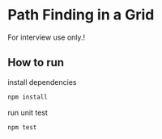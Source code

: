 # Path Finding in a Grid

For interview use only.!

## How to run

  install dependencies
  ```sh
  npm install
  ```
  run unit test
  ```sh
  npm test
  ```
  
